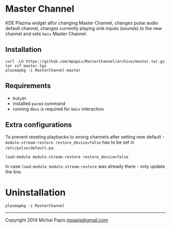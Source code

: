 # Master Channel

KDE Plazma widget alfor changing Master Channel, changes pulse audio
default channel, changes currently playing sink inputs (sounds) to the
new channel and sets `kmix` Master Channel.

## Installation

    curl -LO https://github.com/mpapis/MasterChannel/archive/master.tar.gz
    tar xzf master.tgz
    plasmapkg -i MasterChannel-master

## Requirements

- `RubyQt`
- installed `pacmd` command
- running `dbus` is required for `kmix` interaction

## Extra configurations

To prevent reseting playbacks to wrong channels after setting new
default - `module-stream-restore restore_device=false` has to be set in
`/etc/pulse/default.pa`:

    load-module module-stream-restore restore_device=false

In case `load-module module-stream-restore` was already there - only
update the line.

# Uninstallation

    plasmapkg -i MasterChannel

---
Copyright 2014 Michal Papis <mpapis@gmail.com>
